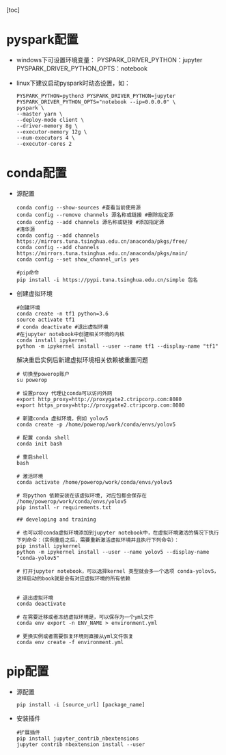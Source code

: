 \[toc]

# pyspark配置

*   windows下可设置环境变量：
    PYSPARK\_DRIVER\_PYTHON：jupyter
    PYSPARK\_DRIVER\_PYTHON\_OPTS：notebook

*   linux下建议启动pyspark时动态设置，如：
    ```shell
    PYSPARK_PYTHON=python3 PYSPARK_DRIVER_PYTHON=jupyter PYSPARK_DRIVER_PYTHON_OPTS="notebook --ip=0.0.0.0" \
    pyspark \
    --master yarn \
    --deploy-mode client \
    --driver-memory 8g \
    --executor-memory 12g \
    --num-executors 4 \
    --executor-cores 2
    ```

# conda配置

*   源配置
    ```shell
    conda config --show-sources #查看当前使用源
    conda config --remove channels 源名称或链接 #删除指定源
    conda config --add channels 源名称或链接 #添加指定源
    #清华源
    conda config --add channels https://mirrors.tuna.tsinghua.edu.cn/anaconda/pkgs/free/
    conda config --add channels https://mirrors.tuna.tsinghua.edu.cn/anaconda/pkgs/main/
    conda config --set show_channel_urls yes
    
    #pip命令
    pip install -i https://pypi.tuna.tsinghua.edu.cn/simple 包名
    ```
    
*   创建虚拟环境
    ```shell
    #创建环境
    conda create -n tf1 python=3.6
    source activate tf1
    # conda deactivate #退出虚拟环境
    #在jupyter notebook中创建相关环境的内核
    conda install ipykernel
    python -m ipykernel install --user --name tf1 --display-name "tf1"
    ```
    解决重启实例后新建虚拟环境相关依赖被重置问题
    
    ```shell
    # 切换至powerop账户
    su powerop
     
    # 设置proxy 代理让conda可以访问外网
    export http_proxy=http://proxygate2.ctripcorp.com:8080
    export https_proxy=http://proxygate2.ctripcorp.com:8080
     
    # 新建conda 虚拟环境，例如 yolov5
    conda create -p /home/powerop/work/conda/envs/yolov5
     
    # 配置 conda shell
    conda init bash
     
    # 重启shell
    bash
     
    # 激活环境
    conda activate /home/powerop/work/conda/envs/yolov5
     
    # 将python 依赖安装在该虚拟环境, 对应包都会保存在 /home/powerop/work/conda/envs/yolov5
    pip install -r requirements.txt
     
    ## developing and training
     
    # 也可以将conda虚拟环境添加到jupyter notebook中，在虚拟环境激活的情况下执行下列命令：（实例重启之后，需要重新激活虚拟环境并且执行下列命令）：
    pip install ipykernel
    python -m ipykernel install --user --name yolov5 --display-name "conda-yolov5"
     
    # 打开jupyter notebook，可以选择kernel 类型就会多一个选项 conda-yolov5，这样启动的book就是会有对应虚拟环境的所有依赖
     
     
    # 退出虚拟环境
    conda deactivate
     
    # 在需要迁移或者冻结虚拟环境是，可以保存为一个yml文件
    conda env export -n ENV_NAME > environment.yml
     
    # 更换实例或者需要恢复环境则直接从yml文件恢复
    conda env create -f environment.yml
    ```
    
    

# pip配置

*   源配置
    ```shell
    pip install -i [source_url] [package_name]
    ```
*		
     安装插件 
    ```shell
    #扩展插件
    pip install jupyter_contrib_nbextensions
    jupyter contrib nbextension install --user
    ```
    
    